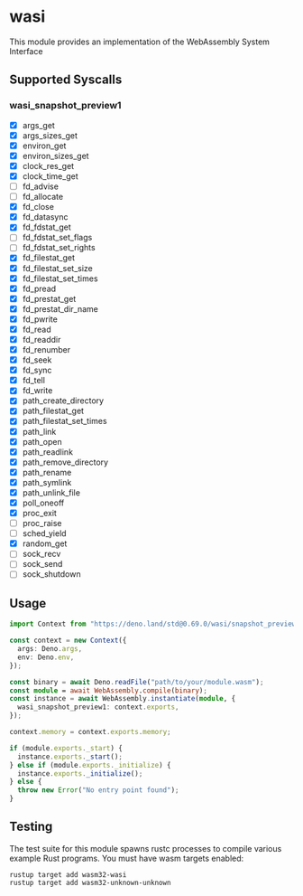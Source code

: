 # wasi

This module provides an implementation of the WebAssembly System Interface

## Supported Syscalls

### wasi_snapshot_preview1

- [x] args_get
- [x] args_sizes_get
- [x] environ_get
- [x] environ_sizes_get
- [x] clock_res_get
- [x] clock_time_get
- [ ] fd_advise
- [ ] fd_allocate
- [x] fd_close
- [x] fd_datasync
- [x] fd_fdstat_get
- [ ] fd_fdstat_set_flags
- [ ] fd_fdstat_set_rights
- [x] fd_filestat_get
- [x] fd_filestat_set_size
- [x] fd_filestat_set_times
- [x] fd_pread
- [x] fd_prestat_get
- [x] fd_prestat_dir_name
- [x] fd_pwrite
- [x] fd_read
- [x] fd_readdir
- [x] fd_renumber
- [x] fd_seek
- [x] fd_sync
- [x] fd_tell
- [x] fd_write
- [x] path_create_directory
- [x] path_filestat_get
- [x] path_filestat_set_times
- [x] path_link
- [x] path_open
- [x] path_readlink
- [x] path_remove_directory
- [x] path_rename
- [x] path_symlink
- [x] path_unlink_file
- [x] poll_oneoff
- [x] proc_exit
- [ ] proc_raise
- [ ] sched_yield
- [x] random_get
- [ ] sock_recv
- [ ] sock_send
- [ ] sock_shutdown

## Usage

```typescript
import Context from "https://deno.land/std@0.69.0/wasi/snapshot_preview1.ts";

const context = new Context({
  args: Deno.args,
  env: Deno.env,
});

const binary = await Deno.readFile("path/to/your/module.wasm");
const module = await WebAssembly.compile(binary);
const instance = await WebAssembly.instantiate(module, {
  wasi_snapshot_preview1: context.exports,
});

context.memory = context.exports.memory;

if (module.exports._start) {
  instance.exports._start();
} else if (module.exports._initialize) {
  instance.exports._initialize();
} else {
  throw new Error("No entry point found");
}
```

## Testing

The test suite for this module spawns rustc processes to compile various example
Rust programs. You must have wasm targets enabled:

```
rustup target add wasm32-wasi
rustup target add wasm32-unknown-unknown
```
